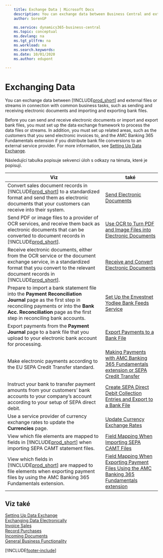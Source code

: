 ```yaml
---
    title: Exchange Data | Microsoft Docs
    description: You can exchange data between Business Central and external files or streams in connection with common business tasks, such as sending and receiving electronic documents and importing and exporting bank files.
    author: SorenGP

    ms.service: dynamics365-business-central
    ms.topic: conceptual
    ms.devlang: na
    ms.tgt_pltfrm: na
    ms.workload: na
    ms.search.keywords:
    ms.date: 10/01/2020
    ms.author: edupont

---
```

# Exchanging Data
You can exchange data between [!INCLUDE[prod_short](includes/prod_short.md)] and external files or streams in connection with common business tasks, such as sending and receiving electronic documents and importing and exporting bank files.

Before you can send and receive electronic documents or import and export bank files, you must set up the data exchange framework to process the data files or streams. In addition, you must set up related areas, such as the customers that you send electronic invoices to, and the AMC Banking 365 Fundamentals extension if you distribute bank file conversions to an external service provider. For more information, see [Setting Up Data Exchange](across-set-up-data-exchange.md).

Následující tabulka popisuje sekvenci úloh s odkazy na témata, které je popisují.

| **Viz** | **také** |
|------------|-------------|  
| Convert sales document records in [!INCLUDE[prod_short](includes/prod_short.md)] to a standardized format and send them as electronic documents that your customers can receive into their system. | [Send Electronic Documents](sales-how-to-send-electronic-documents.md) |
| Send PDF or image files to a provider of OCR services, and receive them back as electronic documents that can be converted to document records in [!INCLUDE[prod_short](includes/prod_short.md)]. | [Use OCR to Turn PDF and Image Files into Electronic Documents](across-how-use-ocr-pdf-images-files.md) |
| Receive electronic documents, either from the OCR service or the document exchange service, in a standardized format that you convert to the relevant document records in [!INCLUDE[prod_short](includes/prod_short.md)]. | [Receive and Convert Electronic Documents](purchasing-how-to-receive-and-convert-electronic-documents.md) |
| Prepare to import a bank statement file into the **Payment Reconciliation Journal** page as the first step in reconciling payments or into the **Bank Acc. Reconciliation** page as the first step in reconciling bank accounts. | [Set Up the Envestnet Yodlee Bank Feeds Service](bank-how-setup-bank-statement-service.md) |
| Export payments from the **Payment Journal** page to a bank file that you upload to your electronic bank account for processing. | [Export Payments to a Bank File](finance-make-payments-with-bank-data-conversion-service-or-sepa-credit-transfer.md#exporting-payments-to-a-bank-file) |
| Make electronic payments according to the EU SEPA Credit Transfer standard. | [Making Payments with AMC Banking 365 Fundamentals extension or SEPA Credit Transfer](finance-make-payments-with-bank-data-conversion-service-or-sepa-credit-transfer.md) |
| Instruct your bank to transfer payment amounts from your customers’ bank accounts to your company’s account according to your setup of SEPA direct debit. | [Create SEPA Direct Debit Collection Entries and Export to a Bank File](finance-collect-payments-with-sepa-direct-debit.md#creating-sepa-direct-debit-collection-entries-and-export-to-a-bank-file) |
| Use a service provider of currency exchange rates to update the **Currencies** page. | [Update Currency Exchange Rates](finance-how-update-currencies.md) |
| View which file elements are mapped to fields in [!INCLUDE[prod_short](includes/prod_short.md)] when importing SEPA CAMT statement files. | [Field Mapping When Importing SEPA CAMT Files](across-field-mapping-when-importing-sepa-camt-files.md) |
| View which fields in [!INCLUDE[prod_short](includes/prod_short.md)] are mapped to file elements when exporting payment files by using the AMC Banking 365 Fundamentals extension. | [Field Mapping When Exporting Payment Files Using the AMC Banking 365 Fundamentals extension](across-field-mapping-when-exporting-payment-files-using-bank-data-conversion-service.md) |

## Viz také
[Setting Up Data Exchange](across-set-up-data-exchange.md)  
[Exchanging Data Electronically](across-data-exchange.md)  
[Invoice Sales](sales-how-invoice-sales.md)   
[Record Purchases](purchasing-how-record-purchases.md)  
[Incoming Documents](across-income-documents.md)  
[General Business Functionality](ui-across-business-areas.md)


[!INCLUDE[footer-include](includes/footer-banner.md)]